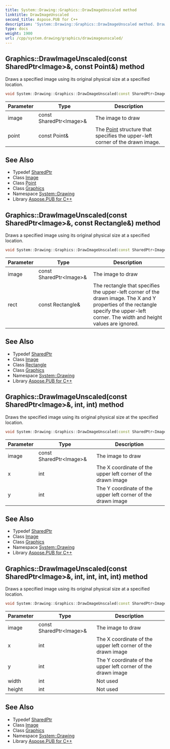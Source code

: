 ```yaml
---
title: System::Drawing::Graphics::DrawImageUnscaled method
linktitle: DrawImageUnscaled
second_title: Aspose.PUB for C++
description: 'System::Drawing::Graphics::DrawImageUnscaled method. Draws a specified image using its original physical size at a specified location in C++.'
type: docs
weight: 1900
url: /cpp/system.drawing/graphics/drawimageunscaled/
---
```

## Graphics::DrawImageUnscaled(const SharedPtr\<Image\>\&, const Point\&) method


Draws a specified image using its original physical size at a specified location.

```cpp
void System::Drawing::Graphics::DrawImageUnscaled(const SharedPtr<Image> &image, const Point &point)
```


| Parameter | Type | Description |
| --- | --- | --- |
| image | const SharedPtr\<Image\>\& | The image to draw |
| point | const Point\& | The [Point](../../point/) structure that specifies the upper-left corner of the drawn image. |

## See Also

* Typedef [SharedPtr](../../../system/sharedptr/)
* Class [Image](../../image/)
* Class [Point](../../point/)
* Class [Graphics](../)
* Namespace [System::Drawing](../../)
* Library [Aspose.PUB for C++](../../../)
## Graphics::DrawImageUnscaled(const SharedPtr\<Image\>\&, const Rectangle\&) method


Draws a specified image using its original physical size at a specified location.

```cpp
void System::Drawing::Graphics::DrawImageUnscaled(const SharedPtr<Image> &image, const Rectangle &rect)
```


| Parameter | Type | Description |
| --- | --- | --- |
| image | const SharedPtr\<Image\>\& | The image to draw |
| rect | const Rectangle\& | The rectangle that specifies the upper-left corner of the drawn image. The X and Y properties of the rectangle specify the upper-left corner. The width and height values are ignored. |

## See Also

* Typedef [SharedPtr](../../../system/sharedptr/)
* Class [Image](../../image/)
* Class [Rectangle](../../rectangle/)
* Class [Graphics](../)
* Namespace [System::Drawing](../../)
* Library [Aspose.PUB for C++](../../../)
## Graphics::DrawImageUnscaled(const SharedPtr\<Image\>\&, int, int) method


Draws the specified image using its original physical size at the specified location.

```cpp
void System::Drawing::Graphics::DrawImageUnscaled(const SharedPtr<Image> &image, int x, int y)
```


| Parameter | Type | Description |
| --- | --- | --- |
| image | const SharedPtr\<Image\>\& | The image to draw |
| x | int | The X coordinate of the upper left corner of the drawn image |
| y | int | The Y coordinate of the upper left corner of the drawn image |

## See Also

* Typedef [SharedPtr](../../../system/sharedptr/)
* Class [Image](../../image/)
* Class [Graphics](../)
* Namespace [System::Drawing](../../)
* Library [Aspose.PUB for C++](../../../)
## Graphics::DrawImageUnscaled(const SharedPtr\<Image\>\&, int, int, int, int) method


Draws a specified image using its original physical size at a specified location.

```cpp
void System::Drawing::Graphics::DrawImageUnscaled(const SharedPtr<Image> &image, int x, int y, int width, int height)
```


| Parameter | Type | Description |
| --- | --- | --- |
| image | const SharedPtr\<Image\>\& | The image to draw |
| x | int | The X coordinate of the upper left corner of the drawn image |
| y | int | The Y coordinate of the upper left corner of the drawn image |
| width | int | Not used |
| height | int | Not used |

## See Also

* Typedef [SharedPtr](../../../system/sharedptr/)
* Class [Image](../../image/)
* Class [Graphics](../)
* Namespace [System::Drawing](../../)
* Library [Aspose.PUB for C++](../../../)
